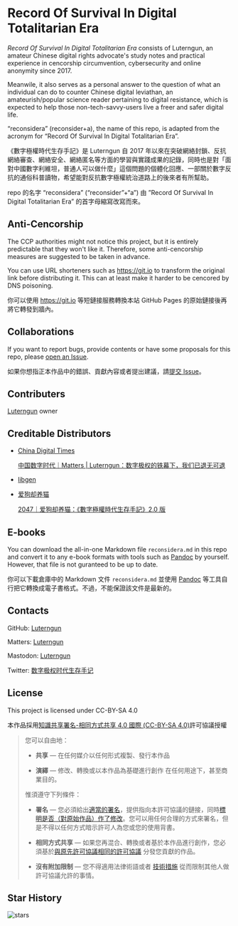 # Record Of Survival In Digital Totalitarian Era

*Record Of Survival In Digital Totalitarian Era* consists of Luterngun, an amateur Chinese digital rights advocate's study notes and practical experience in cencorship circumvention, cybersecurity and online anonymity since 2017.

Meanwile, it also serves as a personal answer to the question of what an individual can do to counter Chinese digital leviathan, an amateurish/popular science reader pertaining to digital resistance, which is expected to help those non-tech-savvy-users live a freer and safer digital life.

“reconsidera” (reconsider+a), the name of this repo, is adapted from the acronym for “Record Of Survival In Digital Totalitarian Era”.

《數字極權時代生存手記》是 Luterngun 自 2017 年以來在突破網絡封鎖、反抗網絡審查、網絡安全、網絡匿名等方面的學習與實踐成果的記錄，同時也是對「面對中國數字利維坦，普通人可以做什麼」這個問題的個體化回應、一部關於數字反抗的通俗科普讀物，希望能對反抗數字極權統治道路上的後來者有所幫助。

repo 的名字 “reconsidera” (“reconsider”+“a”) 由 ”Record Of Survival In Digital Totalitarian Era” 的首字母縮寫改寫而來。

## Anti-Cencorship

The CCP authorities might not notice this project, but it is entirely predictable that they won't like it.  Therefore, some anti-cencorship measures are suggested to be taken in advance. 

You can use URL shorteners such as https://git.io to transform the original link before distributing it. This  can at least make it harder to be cencored by DNS poisoning.

你可以使用 https://git.io 等短鏈接服務轉換本站 GitHub Pages 的原始鏈接後再將它轉發到牆內。



## Collaborations

If you want to report bugs, provide contents or have some proposals for this repo, please [open an Issue](https://github.com/reconsidera/reconsidera.github.io/issues). 

如果你想指正本作品中的錯誤、貢獻內容或者提出建議，請[提交 Issue](https://github.com/reconsidera/reconsidera.github.io/issues)。



## Contributers

[Luterngun](https://github.com/Luterngun) owner 



## Creditable Distributors

- [China Digital Times](https://chinadigitaltimes.net/)   

  [中国数字时代｜Matters | Luterngun：数字极权的铁幕下，我们已退无可退](https://chinadigitaltimes.net/chinese/636353.html)  

- [libgen](https://2047.name/u/2764)

- [爱狗却养猫](https://2047.name/u/3793)  

  [2047｜爱狗却养猫：《數字極權時代生存手記》2.0 版](https://2047.name/t/9898)



## E-books

You can download the all-in-one Markdown file `reconsidera.md` in this repo and convert it to any e-book formats with tools such as [Pandoc](https://pandoc.org/) by yourself. However, that file is not guranteed to be up to date.

你可以下載倉庫中的 Markdown 文件 `reconsidera.md` 並使用 [Pandoc](https://pandoc.org/) 等工具自行把它轉換成電子書格式。不過，不能保證該文件是最新的。



## Contacts

GitHub: [Luterngun](https://github.com/Luterngun)

Matters: [Luterngun](https://matters.news/@Luterngun)

Mastodon: [Luterngun](https://mastodon.social/@Sidte)

Twitter: [数字极权时代生存手记](https://twitter.com/Luterngun453)



## License

This project is licensed under CC-BY-SA 4.0

本作品採用[知識共享署名-相同方式共享 4.0 國際 (CC-BY-SA 4.0)](https://creativecommons.org/licenses/by-sa/4.0/deed.zh)許可協議授權

> 您可以自由地：
>
> - **共享** — 在任何媒介以任何形式複製、發行本作品
>
> - **演繹** — 修改、轉換或以本作品為基礎進行創作
>   在任何用途下，甚至商業目的。
>
> 惟須遵守下列條件：
>
> - **署名** — 您必須給出[適當的署名](https://creativecommons.org/licenses/by-sa/4.0/deed.zh#)，提供指向本許可協議的鏈接，同時[標明是否（對原始作品）作了修改](https://creativecommons.org/licenses/by-sa/4.0/deed.zh#)。您可以用任何合理的方式來署名，但是不得以任何方式暗示許可人為您或您的使用背書。
>
> - **相同方式共享** — 如果您再混合、轉換或者基於本作品進行創作，您必須基於[與原先許可協議相同的許可協議](https://creativecommons.org/licenses/by-sa/4.0/deed.zh#) 分發您貢獻的作品。
>
> - **沒有附加限制** — 您不得適用法律術語或者 [技術措施](https://creativecommons.org/licenses/by-sa/4.0/deed.zh#) 從而限制其他人做許可協議允許的事情。



## Star History

![stars](https://starchart.cc/reconsidera/reconsidera.github.io.svg)
